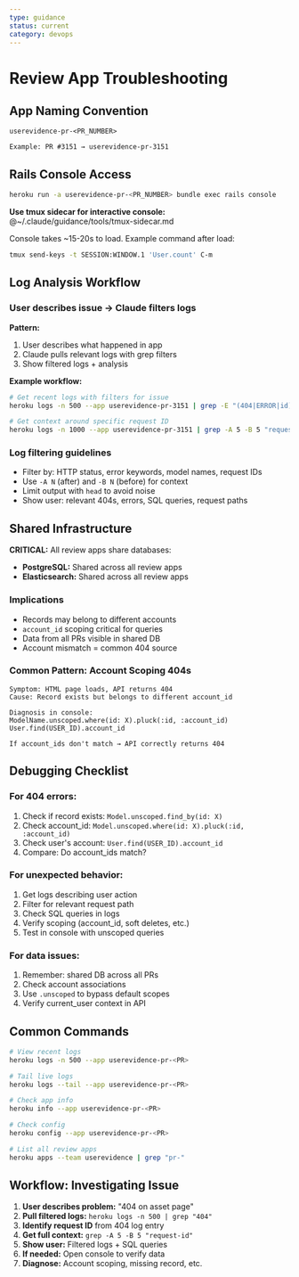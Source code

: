```yaml
---
type: guidance
status: current
category: devops
---
```


# Review App Troubleshooting

## App Naming Convention
```
userevidence-pr-<PR_NUMBER>

Example: PR #3151 → userevidence-pr-3151
```

## Rails Console Access
```bash
heroku run -a userevidence-pr-<PR_NUMBER> bundle exec rails console
```

**Use tmux sidecar for interactive console:**
@~/.claude/guidance/tools/tmux-sidecar.md

Console takes ~15-20s to load. Example command after load:
```bash
tmux send-keys -t SESSION:WINDOW.1 'User.count' C-m
```

## Log Analysis Workflow

### User describes issue → Claude filters logs

**Pattern:**
1. User describes what happened in app
2. Claude pulls relevant logs with grep filters
3. Show filtered logs + analysis

**Example workflow:**
```bash
# Get recent logs with filters for issue
heroku logs -n 500 --app userevidence-pr-3151 | grep -E "(404|ERROR|id)" | head -100

# Get context around specific request ID
heroku logs -n 1000 --app userevidence-pr-3151 | grep -A 5 -B 5 "request-id-here"
```

### Log filtering guidelines
- Filter by: HTTP status, error keywords, model names, request IDs
- Use `-A N` (after) and `-B N` (before) for context
- Limit output with `head` to avoid noise
- Show user: relevant 404s, errors, SQL queries, request paths

## Shared Infrastructure

**CRITICAL:** All review apps share databases:
- **PostgreSQL:** Shared across all review apps
- **Elasticsearch:** Shared across all review apps

### Implications
- Records may belong to different accounts
- `account_id` scoping critical for queries
- Data from all PRs visible in shared DB
- Account mismatch = common 404 source

### Common Pattern: Account Scoping 404s
```
Symptom: HTML page loads, API returns 404
Cause: Record exists but belongs to different account_id

Diagnosis in console:
ModelName.unscoped.where(id: X).pluck(:id, :account_id)
User.find(USER_ID).account_id

If account_ids don't match → API correctly returns 404
```

## Debugging Checklist

### For 404 errors:
1. Check if record exists: `Model.unscoped.find_by(id: X)`
2. Check account_id: `Model.unscoped.where(id: X).pluck(:id, :account_id)`
3. Check user's account: `User.find(USER_ID).account_id`
4. Compare: Do account_ids match?

### For unexpected behavior:
1. Get logs describing user action
2. Filter for relevant request path
3. Check SQL queries in logs
4. Verify scoping (account_id, soft deletes, etc.)
5. Test in console with unscoped queries

### For data issues:
1. Remember: shared DB across all PRs
2. Check account associations
3. Use `.unscoped` to bypass default scopes
4. Verify current_user context in API

## Common Commands

```bash
# View recent logs
heroku logs -n 500 --app userevidence-pr-<PR>

# Tail live logs
heroku logs --tail --app userevidence-pr-<PR>

# Check app info
heroku info --app userevidence-pr-<PR>

# Check config
heroku config --app userevidence-pr-<PR>

# List all review apps
heroku apps --team userevidence | grep "pr-"
```

## Workflow: Investigating Issue

1. **User describes problem:** "404 on asset page"
2. **Pull filtered logs:** `heroku logs -n 500 | grep "404"`
3. **Identify request ID** from 404 log entry
4. **Get full context:** `grep -A 5 -B 5 "request-id"`
5. **Show user:** Filtered logs + SQL queries
6. **If needed:** Open console to verify data
7. **Diagnose:** Account scoping, missing record, etc.